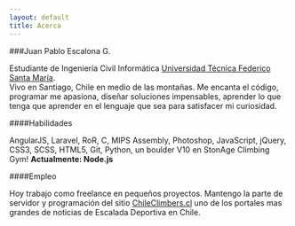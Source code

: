 ```yaml
---
layout: default
title: Acerca
---
```


###Juan Pablo Escalona G.

Estudiante de Ingeniería Civil Informática [Universidad Técnica Federico Santa María][1].  
Vivo en Santiago, Chile en medio de las montañas. 
Me encanta el código, programar me apasiona, diseñar soluciones impensables, aprender lo que tenga que aprender en el lenguaje que sea para satisfacer mi curiosidad.

####Habilidades

AngularJS, Laravel, RoR, C, MIPS Assembly, Photoshop, JavaScript, jQuery, CSS3, SCSS, HTML5, Git, Python, un boulder V10 en StonAge Climbing Gym! **Actualmente: Node.js**


####Empleo

Hoy trabajo como freelance en pequeños proyectos. Mantengo la parte de servidor y programación del sitio [ChileClimbers.cl][2] uno de los portales mas grandes de noticias de Escalada Deportiva en Chile.

[1]: //www.usm.cl
[2]: //chileclimbers.cl